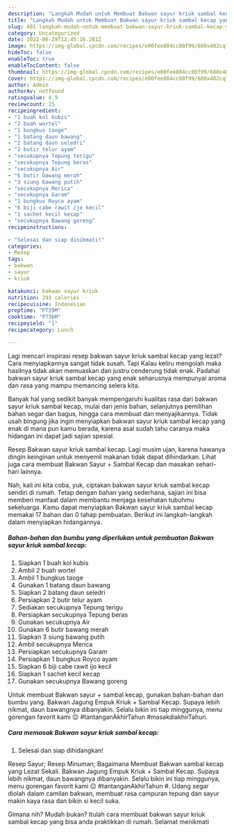 ```yaml
---
description: "Langkah Mudah untuk Membuat Bakwan sayur kriuk sambal kecap yang Enak, Buat Buka Puasa Lezat Sekali"
title: "Langkah Mudah untuk Membuat Bakwan sayur kriuk sambal kecap yang Enak, Buat Buka Puasa Lezat Sekali"
slug: 401-langkah-mudah-untuk-membuat-bakwan-sayur-kriuk-sambal-kecap-yang-enak-buat-buka-puasa-lezat-sekali
category: Uncategorized
date: 2022-06-29T12:45:16.281Z
image: https://img-global.cpcdn.com/recipes/e00fee804cc80f99/680x482cq70/bakwan-sayur-kriuk-sambal-kecap-foto-resep-utama.jpg
hideToc: false
enableToc: true
enableTocContent: false
thumbnail: https://img-global.cpcdn.com/recipes/e00fee804cc80f99/680x482cq70/bakwan-sayur-kriuk-sambal-kecap-foto-resep-utama.jpg
cover: https://img-global.cpcdn.com/recipes/e00fee804cc80f99/680x482cq70/bakwan-sayur-kriuk-sambal-kecap-foto-resep-utama.jpg
author: Admin
authorAv: notfound
ratingvalue: 4.9
reviewcount: 15
recipeingredient:
- "1 buah kol kubis"
- "2 buah wortel"
- "1 bungkus taoge"
- "1 batang daun bawang"
- "2 batang daun seledri"
- "2 butir telur ayam"
- "secukupnya Tepung terigu"
- "secukupnya Tepung beras"
- "secukupnya Air"
- "6 butir bawang merah"
- "3 siung bawang putih"
- "secukupnya Merica"
- "secukupnya Garam"
- "1 bungkus Royco ayam"
- "6 biji cabe rawit ijo kecil"
- "1 sachet kecil kecap"
- "secukupnya Bawang goreng"
recipeinstructions:

- "Selesai dan siap dinikmati!"
categories:
- Resep
tags:
- bakwan
- sayur
- kriuk

katakunci: bakwan sayur kriuk 
nutrition: 293 calories
recipecuisine: Indonesian
preptime: "PT39M"
cooktime: "PT36M"
recipeyield: "1"
recipecategory: Lunch

---
```



Lagi mencari inspirasi resep bakwan sayur kriuk sambal kecap yang lezat? Cara menyiapkannya sangat tidak susah. Tapi Kalau keliru mengolah maka hasilnya tidak akan memuaskan dan justru cenderung tidak enak. Padahal bakwan sayur kriuk sambal kecap yang enak seharusnya mempunyai aroma dan rasa yang mampu memancing selera kita.


Banyak hal yang sedikit banyak mempengaruhi kualitas rasa dari bakwan sayur kriuk sambal kecap, mulai dari jenis bahan, selanjutnya pemilihan bahan segar dan bagus, hingga cara membuat dan menyajikannya. Tidak usah bingung jika ingin menyiapkan bakwan sayur kriuk sambal kecap yang enak di mana pun kamu berada, karena asal sudah tahu caranya maka hidangan ini dapat jadi sajian spesial.

Resep Bakwan sayur kriuk sambal kecap. Lagi musim ujan, karena hawanya dingin keinginan untuk menyemil makanan tidak dapat dihindarkan. Lihat juga cara membuat Bakwan Sayur + Sambal Kecap dan masakan sehari-hari lainnya.


Nah, kali ini kita coba, yuk, ciptakan bakwan sayur kriuk sambal kecap sendiri di rumah. Tetap dengan bahan yang sederhana, sajian ini bisa memberi manfaat dalam membantu menjaga kesehatan tubuhmu sekeluarga. Kamu dapat menyiapkan Bakwan sayur kriuk sambal kecap memakai 17 bahan dan 0 tahap pembuatan. Berikut ini langkah-langkah dalam menyiapkan hidangannya.

<!--inarticleads1-->

##### Bahan-bahan dan bumbu yang diperlukan untuk pembuatan Bakwan sayur kriuk sambal kecap:

1. Siapkan 1 buah kol kubis
1. Ambil 2 buah wortel
1. Ambil 1 bungkus taoge
1. Gunakan 1 batang daun bawang
1. Siapkan 2 batang daun seledri
1. Persiapkan 2 butir telur ayam
1. Sediakan secukupnya Tepung terigu
1. Persiapkan secukupnya Tepung beras
1. Gunakan secukupnya Air
1. Gunakan 6 butir bawang merah
1. Siapkan 3 siung bawang putih
1. Ambil secukupnya Merica
1. Persiapkan secukupnya Garam
1. Persiapkan 1 bungkus Royco ayam
1. Siapkan 6 biji cabe rawit ijo kecil
1. Siapkan 1 sachet kecil kecap
1. Gunakan secukupnya Bawang goreng


Untuk membuat Bakwan sayur + sambal kecap, gunakan bahan-bahan dan bumbu yang. Bakwan Jagung Empuk Kriuk + Sambal Kecap. Supaya lebih nikmat, daun bawangnya dibanyakin. Selalu bikin ini tiap minggunya, menu gorengan favorit kami 😉 #tantanganAkhirTahun #masakdiakhirTahun. 

<!--inarticleads2-->

##### Cara memasak Bakwan sayur kriuk sambal kecap:


1. Selesai dan siap dihidangkan!

Resep Sayur; Resep Minuman; Bagaimana Membuat Bakwan sambal kecap yang Lezat Sekali. Bakwan Jagung Empuk Kriuk + Sambal Kecap. Supaya lebih nikmat, daun bawangnya dibanyakin. Selalu bikin ini tiap minggunya, menu gorengan favorit kami 😉 #tantanganAkhirTahun #. Udang segar diolah dalam camilan bakwan, membuat rasa campuran tepung dan sayur makin kaya rasa dan bikin si kecil suka. 

Gimana nih? Mudah bukan? Itulah cara membuat bakwan sayur kriuk sambal kecap yang bisa anda praktikkan di rumah. Selamat menikmati
